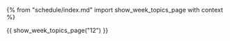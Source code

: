 {% from "schedule/index.md" import show_week_topics_page with context %}

{{ show_week_topics_page("12") }}
